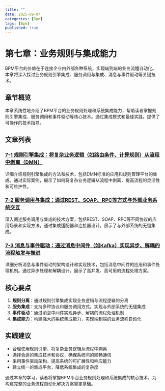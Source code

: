 ```yaml
---
title: ""
date: 2025-09-07
categories: [Bpm]
tags: [Bpm]
published: true
---
```

# 第七章：业务规则与集成能力

BPM平台的价值在于连接企业内外部各种系统，实现端到端的业务流程自动化。本章将深入探讨业务规则引擎集成、服务调用与集成、消息与事件驱动等关键技术。

## 章节概览

本章系统性地介绍了BPM平台的业务规则处理和系统集成能力，帮助读者掌握规则引擎集成、服务调用和事件驱动等核心技术。通过集成模式和最佳实践，提供了可操作的技术指导。

## 文章列表

### [7-1 规则引擎集成：将复杂业务逻辑（如路由条件、计算规则）从流程中剥离（DMN）](1-7-1-rule-engine-integration.md)
详细介绍规则引擎集成的方法和技术，包括DMN标准的应用和规则管理平台的集成。通过实际案例，展示了如何将复杂业务逻辑从流程中剥离，提高流程的灵活性和可维护性。

### [7-2 服务调用与集成：通过REST、SOAP、RPC等方式与外部业务系统交互](1-7-2-service-calls-integration.md)
深入阐述服务调用与集成的技术方案，包括REST、SOAP、RPC等不同协议的应用场景和实现方法。通过集成适配器和连接器设计，展示了与外部系统的无缝集成。

### [7-3 消息与事件驱动：通过消息中间件（如Kafka）实现异步、解耦的流程触发与推进](1-7-3-messaging-event-driven.md)
详细分析消息与事件驱动的架构设计和实现技术，包括消息中间件的应用和事件处理机制。通过异步处理和解耦设计，展示了高并发、高可用的流程处理方案。

## 核心要点

1. **规则分离**：通过规则引擎集成实现业务逻辑与流程逻辑的分离
2. **服务集成**：支持多种协议和服务调用方式，实现与外部系统的无缝集成
3. **事件驱动**：通过消息中间件实现异步、解耦的流程处理机制
4. **集成能力**：构建强大的系统集成能力，实现端到端的业务流程自动化

## 实践建议

- 合理使用规则引擎，将复杂业务逻辑从流程中剥离
- 选择合适的集成技术和协议，确保系统间的顺畅通信
- 采用事件驱动架构，提高系统的可扩展性和响应能力
- 建立统一的集成平台，降低系统集成的复杂度

通过本章的学习，读者将掌握BPM平台业务规则处理和系统集成的核心技术，为构建完整的业务流程自动化解决方案奠定基础。